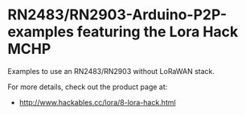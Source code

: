 # RN2483/RN2903-Arduino-P2P-examples featuring the Lora Hack MCHP
Examples to use an RN2483/RN2903 without LoRaWAN stack.

For more details, check out the product page at:

  * http://www.hackables.cc/lora/8-lora-hack.html